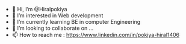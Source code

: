 - 👋 Hi, I’m @Hiralpokiya
- 👀 I’m interested in Web development 
- 🌱 I’m currently learning BE in computer Engineering 
- 💞️ I’m looking to collaborate on ...
- 📫 How to reach me :
https://www.linkedin.com/in/pokiya-hiral1406
<!---
Hiralpokiya/Hiralpokiya is a ✨ special ✨ repository because its `README.md` (this file) appears on your GitHub profile.
You can click the Preview link to take a look at your changes.
--->
